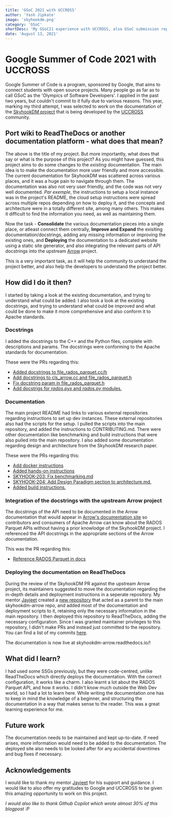 ```yaml
---
title: 'GSoC 2021 with UCCROSS'
author: 'Yash Jipkate'
image: 'skyhookdm.png'
category: 'GSoC'
shortDesc: 'My GSoC21 experience with UCCROSS, also GSoC submission report for the same.'
date: 'August 13, 2021'
---
```


# Google Summer of Code 2021 with UCCROSS

Google Summer of Code is a program, sponsored by Google, that aims to connect students with open source projects. Many people go as far as to call GSoC as the 'Olympics of Software Developers'. I applied in the past two years, but couldn't commit to it fully due to various reasons. This year, marking my third attempt, I was selected to work on the documentation of the [SkyhookDM project](https://github.com/uccross/skyhookdm-arrow) that is being developed by the [UCCROSS](https://uccross.github.io/) community.

## Port wiki to ReadTheDocs or another documentation platform - what does that mean?

The above is the title of my project. But more importantly, what does that say or what is the purpose of this project? As you might have guessed, this project aims to do some changes to the _existing_ documentation. The main idea is to make the documentation more user friendly and more accessible. The current documentation for SkyhookDM was scattered across various places, and it was a huge pain to navigate through them. The documentation was also not very user friendly, and the code was not very well documented. _Par exemple_, the instructions to setup a local instance was in the project's README, the cloud setup instructions were spread across multiple repos depending on how to deploy it, and the concepts and architecture were in a totally different site, among many others. This makes it difficult to find the information you need, as well as maintaining them.

Now the task - **Consolidate** the various documentation pieces into a single place, or atleast connect them centrally, **Improve and Expand** the exisiting documentation/docstrings, adding any missing information or improving the existing ones, and **Deploying** the documentation to a dedicated website using a static site generator, and also integrating the relevant parts of API docstrings into the upstream [Arrow](https://github.com/apache/arrow) project.

This is a very important task, as it will help the community to understand the project better, and also help the developers to understand the project better.

## How did I do it then?

I started by taking a look at the existing documentation, and trying to understand what could be added. I also took a look at the existing docstrings, and trying to understand what could be improved and what could be done to make it more comprehensive and also conform it to Apache standards.

### Docstrings

I added the docstrings to the C++ and the Python files, complete with descriptions and params. The docstrings were conforming to the Apache standards for documentation.

These were the PRs regarding this:

- [Added docstrings to file_rados_parquet.cc/h](https://github.com/uccross/skyhookdm-arrow/pull/163)
- [Add docstrings to cls_arrow.cc and file_rados_parquet.h](https://github.com/uccross/skyhookdm-arrow/pull/169)
- [Fix docstring param in file_rados_parquet.h](https://github.com/uccross/skyhookdm-arrow/pull/172)
- [Add docstrigs for _rados.pyx_ and _rados.py_ modules.](https://github.com/uccross/skyhookdm-arrow/pull/176)

### Documentation

The main project README had links to various external repositories regarding instructions to set up dev instances. These external repositories also had the scripts for the setup. I pulled the scripts into the main repository, and added the instructions to CONTRIBUTING.md. There were other documentation like benchmarking and build instructions that were also pulled into the main repository. I also added some documentation regarding design and architecture from the SkyhookDM research paper.

These were the PRs regarding this:

- [Add docker instructions](https://github.com/uccross/skyhookdm-arrow/pull/192)
- [Added hands-on instructions](https://github.com/uccross/skyhookdm-arrow/pull/201)
- [SKYHOOK-203: Fix benchmarking.md](https://github.com/uccross/skyhookdm-arrow/pull/205)
- [SKYHOOK-204: Add Design Paradigm section to architecture.md.](https://github.com/uccross/skyhookdm-arrow/pull/206)
- [Added build instructions.](https://github.com/uccross/skyhookdm-arrow/pull/212)

### Integration of the docstrings with the upstream Arrow project

The docstrings of the API need to be documented in the Arrow documentation that would appear in [Arrow's documentation site](arrow.apache.org/docs/) so contributors and consumers of Apache Arrow can know about the RADOS Parquet APIs without having a prior knowlodge of the SkyhookDM project. I referenced the API docstrings in the appropriate sections of the Arrow documentation.

This was the PR regarding this:

- [Reference RADOS Parquet in docs](https://github.com/uccross/skyhookdm-arrow/pull/215)

### Deploying the documentation on ReadTheDocs

During the review of the SkyhookDM PR against the upstream Arrow project, its maintainers suggested to move the documentation regarding the in-depth details and deployment instructions in a seperate repository. My mentor [Jayjeet](https://github.com/JayjeetAtGithub) created a [new repository](https://github.com/uccross/skyhookdm) that acted as a parent to the main skyhookdm-arrow repo, and added most of the documentation and deployment scripts to it, retaining only the necessary information in the main repository. I then deployed this repository to ReadTheDocs, adding the necessary configuration. Since I was granted maintainer privileges to this repository, I didn't make PRs and instead just committed to the repository. You can find a list of my commits [here](https://github.com/uccross/skyhookdm/commits?author=YashJipkate).

The documentation is now live at skyhookdm-arrow.readthedocs.io/!

## What did I learn?

I had used some SSGs previously, but they were code-centred, unlike ReadTheDocs which directly deploys the documentation. With the correct configuration, it works like a charm. I also learnt a lot about the RADOS Parquet API, and how it works. I didn't know much outside the Web Dev world, so I had a lot to learn here. While writing the documentation one has to keep in mind the knowledge of a beginner, and structuring the documentation in a way that makes sense to the reader. This was a great learning experience for me.

## Future work

The documentation needs to be maintained and kept up-to-date. If need arises, more information would need to be added to the documentation. The deployed site also needs to be looked after for any accidental downtimes and bug fixes if necessary.

## Acknowledgements

I would like to thank my mentor [Jayjeet](https://github.com/JayjeetAtGithub) for his support and guidance. I would like to also offer my gratitudes to Google and UCCROSS to be given this amazing opportunity to work on this project.

_I would also like to thank Github Copilot which wrote almost 30% of this blogpost :P_
